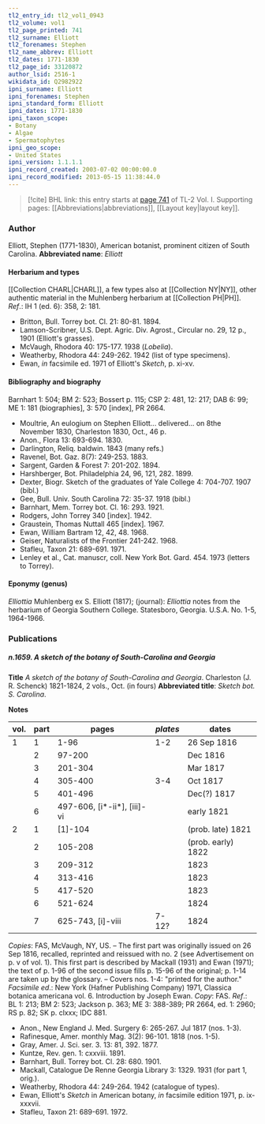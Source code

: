 ```yaml
---
tl2_entry_id: tl2_vol1_0943
tl2_volume: vol1
tl2_page_printed: 741
tl2_surname: Elliott
tl2_forenames: Stephen
tl2_name_abbrev: Elliott
tl2_dates: 1771-1830
tl2_page_id: 33120872
author_lsid: 2516-1
wikidata_id: Q2982922
ipni_surname: Elliott
ipni_forenames: Stephen
ipni_standard_form: Elliott
ipni_dates: 1771-1830
ipni_taxon_scope: 
- Botany
- Algae
- Spermatophytes
ipni_geo_scope: 
- United States
ipni_version: 1.1.1.1
ipni_record_created: 2003-07-02 00:00:00.0
ipni_record_modified: 2013-05-15 11:38:44.0
---
```



> [!cite] BHL link: this entry starts at [page 741](https://www.biodiversitylibrary.org/page/33120872) of TL-2 Vol. I.
> Supporting pages: [[Abbreviations|abbreviations]], [[Layout key|layout key]].

### Author

Elliott, Stephen (1771-1830), American botanist, prominent citizen of South Carolina. 
**Abbreviated name**: *Elliott*

#### Herbarium and types

[[Collection CHARL|CHARL]], a few types also at [[Collection NY|NY]], other authentic material in the Muhlenberg herbarium at [[Collection PH|PH]].
*Ref*.: IH 1 (ed. 6): 358, 2: 181.
- Britton, Bull. Torrey bot. Cl. 21: 80-81. 1894.
- Lamson-Scribner, U.S. Dept. Agric. Div. Agrost., Circular no. 29, 12 p., 1901 (Elliott's grasses).
- McVaugh, Rhodora 40: 175-177. 1938 (*Lobelia*).
- Weatherby, Rhodora 44: 249-262. 1942 (list of type specimens).
- Ewan, *in* facsimile ed. 1971 of Elliott's *Sketch*, p. xi-xv.

#### Bibliography and biography

Barnhart 1: 504; BM 2: 523; Bossert p. 115; CSP 2: 481, 12: 217; DAB 6: 99; ME 1: 181 (biographies\], 3: 570 \[index\], PR 2664.
- Moultrie, An eulogium on Stephen Elliott... delivered... on 8the November 1830, Charleston 1830, Oct., 46 p.
- Anon., Flora 13: 693-694. 1830.
- Darlington, Reliq. baldwin. 1843 (many refs.)
- Ravenel, Bot. Gaz. 8(7): 249-253. 1883.
- Sargent, Garden & Forest 7: 201-202. 1894.
- Harshberger, Bot. Philadelphia 24, 96, 121, 282. 1899.
- Dexter, Biogr. Sketch of the graduates of Yale College 4: 704-707. 1907 (bibl.)
- Gee, Bull. Univ. South Carolina 72: 35-37. 1918 (bibl.)
- Barnhart, Mem. Torrey bot. Cl. 16: 293. 1921.
- Rodgers, John Torrey 340 \[index\]. 1942.
- Graustein, Thomas Nuttall 465 \[index\]. 1967.
- Ewan, William Bartram 12, 42, 48. 1968.
- Geiser, Naturalists of the Frontier 241-242. 1968.
- Stafleu, Taxon 21: 689-691. 1971.
- Lenley et al., Cat. manuscr, coll. New York Bot. Gard. 454. 1973 (letters to Torrey).

#### Eponymy (genus)

*Elliottia* Muhlenberg ex S. Elliott (1817); (journal): *Elliottia* notes from the herbarium of Georgia Southern College. Statesboro, Georgia. U.S.A. No. 1-5, 1964-1966.

### Publications

##### n.1659. A sketch of the botany of South-Carolina and Georgia

**Title**
*A sketch of the botany of South-Carolina and Georgia*. Charleston (J. R. Schenck) 1821-1824, 2 vols., Oct. (in fours)
**Abbreviated title**: *Sketch bot. S. Carolina*.

**Notes**

|vol.	|part	|pages	|*plates*	|dates|
|---	|---	|---	|---	|---	|
|1	|1	|1-96	|1-2	|26 Sep 1816|
|	|2	|97-200	|	|Dec 1816|
|	|3	|201-304	|	|Mar 1817|
|	|4	|305-400	|3-4	|Oct 1817|
|	|5	|401-496	|	|Dec(?) 1817|
|	|6	|497-606, \[i\*-ii\*\], \[iii\]-vi	|	|early 1821|
|2	|1	|\[1\]-104	||	(prob. late) 1821|
|	|2	|105-208	|	|(prob. early) 1822|
|	|3	|209-312	|	|1823|
|	|4	|313-416	|	|1823|
|	|5	|417-520	|	|1823|
|	|6	|521-624	|	|1824|
|	|7	|625-743, \[i\]-viii	|7-12?	|1824|

*Copies*: FAS, McVaugh, NY, US. – The first part was originally issued on 26 Sep 1816, recalled, reprinted and reissued with no. 2 (see Advertisement on p. v of vol. 1). This first part is described by Mackall (1931) and Ewan (1971); the text of p. 1-96 of the second issue fills p. 15-96 of the original; p. 1-14 are taken up by the glossary. – Covers nos. 1-4: "printed for the author."
*Facsimile ed*.: New York (Hafner Publishing Company) 1971, Classica botanica americana vol. 6. Introduction by Joseph Ewan. *Copy*: FAS.
*Ref*.: BL 1: 213; BM 2: 523; Jackson p. 363; ME 3: 388-389; PR 2664, ed. 1: 2960; RS p. 82; SK p. clxxx; IDC 881.
- Anon., New England J. Med. Surgery 6: 265-267. Jul 1817 (nos. 1-3).
- Rafinesque, Amer. monthly Mag. 3(2): 96-101. 1818 (nos. 1-5).
- Gray, Amer. J. Sci. ser. 3. 13: 81, 392. 1877.
- Kuntze, Rev. gen. 1: cxxviii. 1891.
- Barnhart, Bull. Torrey bot. Cl. 28: 680. 1901.
- Mackall, Catalogue De Renne Georgia Library 3: 1329. 1931 (for part 1, orig.).
- Weatherby, Rhodora 44: 249-264. 1942 (catalogue of types).
- Ewan, Elliott's *Sketch* in American botany, *in* facsimile edition 1971, p. ix-xxxvii.
- Stafleu, Taxon 21: 689-691. 1972.

